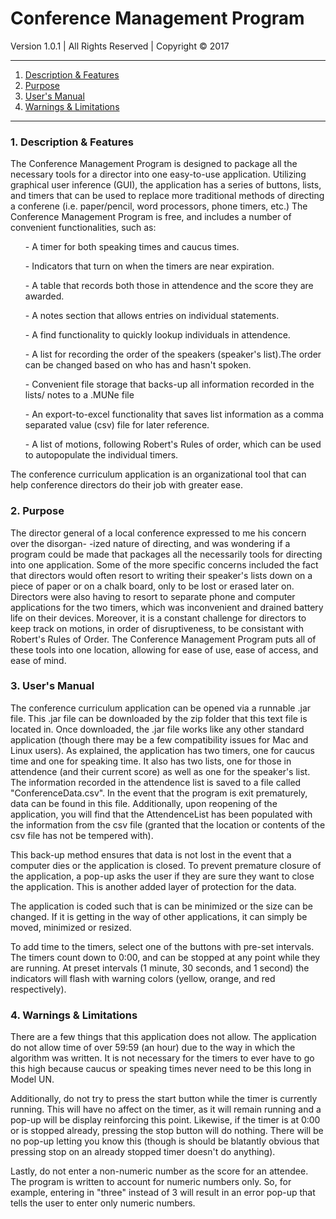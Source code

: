 # Conference Management Program
Version 1.0.1 | All Rights Reserved | Copyright © 2017

-------------------------------------------------------------------------------------------

1. <a href="#Features">Description & Features</a> 
2. <a href="#Purpose">Purpose</a>
3. <a href="#Manual">User's Manual</a>
4. <a href="#Limits">Warnings & Limitations</a>

--------------------------------------------------------------------------------------------

<h3>1. <a name="Features">Description & Features</a></h3>

The Conference Management Program is designed to package all the necessary tools 
for a director into one easy-to-use application. Utilizing graphical user inference (GUI),
the application has a series of buttons, lists, and timers that can be used to replace
more traditional methods of directing a conferene (i.e. paper/pencil, word processors,
phone timers, etc.) The Conference Management Program is free, and includes a number of
convenient functionalities, such as:

<ul>-  A timer for both speaking times and caucus times.</ul>
<ul>-  Indicators that turn on when the timers are near expiration.</ul>
<ul>-  A table that records both those in attendence and the score they are awarded.</ul>
<ul>-  A notes section that allows entries on individual statements.</ul>
<ul>-  A find functionality to quickly lookup individuals in attendence.</ul>
<ul>-  A list for recording the order of the speakers (speaker's list).The order can 
	   be changed based on who has and hasn't spoken.</ul>
<ul>-  Convenient file storage that backs-up all information recorded in the lists/ 
	   notes to a .MUNe file</ul>
<ul>-  An export-to-excel functionality that saves list information as a comma
	   separated value (csv) file for later reference.</ul>
<ul>-  A list of motions, following Robert's Rules of order, which can be used to 
	   autopopulate the individual timers.</ul>

The conference curriculum application is an organizational tool that can help conference
directors do their job with greater ease.



<h3>2. <a name="Purpose">Purpose</a></h3>

The director general of a local conference expressed to me his concern over the disorgan-
-ized nature of directing, and was wondering if a program could be made that packages all 
the necessarily tools for directing into one application. Some of the more specific
concerns included the fact that directors would often resort to writing their speaker's
lists down on a piece of paper or on a chalk board, only to be lost or erased later on. 
Directors were also having to resort to separate phone and computer applications for the
two timers, which was inconvenient and drained battery life on their devices. Moreover,
it is a constant challenge for directors to keep track on motions, in order of
disruptiveness, to be consistant with Robert's Rules of Order. The Conference Management
Program puts all of these tools into one location, allowing for ease of use, ease of
access, and ease of mind.



<h3>3. <a name="Manual">User's Manual</a></h3>

The conference curriculum application can be opened via a runnable .jar file. This .jar
file can be downloaded by the zip folder that this text file is located in. Once
downloaded, the .jar file works like any other standard application (though there may be
a few compatibility issues for Mac and Linux users). As explained, the application has two
timers, one for caucus time and one for speaking time. It also has two lists, one for 
those in attendence (and their current score) as well as one for the speaker's list. The
information recorded in the attendence list is saved to a file called 
"ConferenceData.csv". In the event that the program is exit prematurely, data can be
found in this file. Additionally, upon reopening of the application, you will find that 
the AttendenceList has been populated with the information from the csv file (granted
that the location or contents of the csv file has not be tempered with).

This back-up method ensures that data is not lost in the event that a computer dies or
the application is closed. To prevent premature closure of the application, a pop-up
asks the user if they are sure they want to close the application. This is another added
layer of protection for the data. 

The application is coded such that is can be minimized or the size can be changed. If it
is getting in the way of other applications, it can simply be moved, minimized or
resized. 

To add time to the timers, select one of the buttons with pre-set intervals. The timers
count down to 0:00, and can be stopped at any point while they are running. At preset
intervals (1 minute, 30 seconds, and 1 second) the indicators will flash with warning
colors (yellow, orange, and red respectively). 



<h3>4. <a name="Limits">Warnings & Limitations</a></h3>

There are a few things that this application does not allow. The application do not allow
time of over 59:59 (an hour) due to the way in which the algorithm was written. It is not
necessary for the timers to ever have to go this high because caucus or speaking times 
never need to be this long in Model UN.

Additionally, do not try to press the start button while the timer is currently running.
This will have no affect on the timer, as it will remain running and a pop-up will be 
display reinforcing this point. Likewise, if the timer is at 0:00 or is stopped already,
pressing the stop button will do nothing. There will be no pop-up letting you know this 
(though is should be blatantly obvious that pressing stop on an already stopped timer
doesn't do anything).

Lastly, do not enter a non-numeric number as the score for an attendee. The program is 
written to account for numeric numbers only. So, for example, entering in "three" instead
of 3 will result in an error pop-up that tells the user to enter only numeric numbers.



